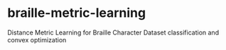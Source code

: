 # braille-metric-learning
Distance Metric Learning for Braille Character Dataset classification and convex optimization
